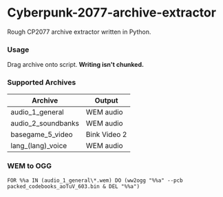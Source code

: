 # Cyberpunk-2077-archive-extractor
Rough CP2077 archive extractor written in Python.


### Usage
Drag archive onto script. **Writing isn't chunked.**


### Supported Archives
|Archive|Output|
|---|---|
|audio_1_general|WEM audio|
|audio_2_soundbanks|WEM audio|
|basegame_5_video|Bink Video 2|
|lang_(lang)_voice|WEM audio|

### WEM to OGG
```
FOR %%a IN (audio_1_general\*.wem) DO (ww2ogg "%%a" --pcb packed_codebooks_aoTuV_603.bin & DEL "%%a")
```
